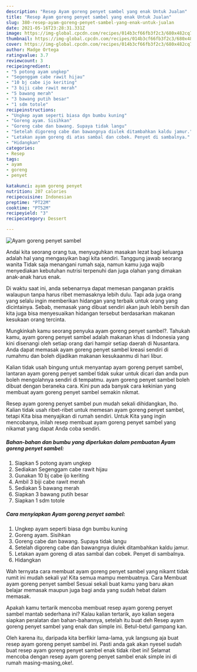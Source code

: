 ```yaml
---
description: "Resep Ayam goreng penyet sambel yang enak Untuk Jualan"
title: "Resep Ayam goreng penyet sambel yang enak Untuk Jualan"
slug: 380-resep-ayam-goreng-penyet-sambel-yang-enak-untuk-jualan
date: 2021-05-16T23:28:31.331Z
image: https://img-global.cpcdn.com/recipes/014b3cf66fb3f2c3/680x482cq70/ayam-goreng-penyet-sambel-foto-resep-utama.jpg
thumbnail: https://img-global.cpcdn.com/recipes/014b3cf66fb3f2c3/680x482cq70/ayam-goreng-penyet-sambel-foto-resep-utama.jpg
cover: https://img-global.cpcdn.com/recipes/014b3cf66fb3f2c3/680x482cq70/ayam-goreng-penyet-sambel-foto-resep-utama.jpg
author: Madge Ortega
ratingvalue: 3.7
reviewcount: 3
recipeingredient:
- "5 potong ayam ungkep"
- "Segenggam cabe rawit hijau"
- "10 bj cabe ijo keriting"
- "3 biji cabe rawit merah"
- "5 bawang merah"
- "3 bawang putih besar"
- "1 sdm totole"
recipeinstructions:
- "Ungkep ayam seperti biasa dgn bumbu kuning"
- "Goreng ayam. Sisihkan"
- "Goreng cabe dan bawang. Supaya tidak langu"
- "Setelah digoreng cabe dan bawangnya diulek ditambahkan kaldu jamur."
- "Letakan ayam goreng di atas sambal dan cobek. Penyet di sambalnya."
- "Hidangkan"
categories:
- Resep
tags:
- ayam
- goreng
- penyet

katakunci: ayam goreng penyet 
nutrition: 207 calories
recipecuisine: Indonesian
preptime: "PT22M"
cooktime: "PT52M"
recipeyield: "3"
recipecategory: Dessert

---
```



![Ayam goreng penyet sambel](https://img-global.cpcdn.com/recipes/014b3cf66fb3f2c3/680x482cq70/ayam-goreng-penyet-sambel-foto-resep-utama.jpg)

Andai kita seorang orang tua, menyuguhkan masakan lezat bagi keluarga adalah hal yang mengasyikan bagi kita sendiri. Tanggung jawab seorang  wanita Tidak saja menangani rumah saja, namun kamu juga wajib menyediakan kebutuhan nutrisi terpenuhi dan juga olahan yang dimakan anak-anak harus enak.

Di waktu  saat ini, anda sebenarnya dapat memesan panganan praktis walaupun tanpa harus ribet memasaknya lebih dulu. Tapi ada juga orang yang selalu ingin memberikan hidangan yang terbaik untuk orang yang dicintainya. Sebab, memasak yang dibuat sendiri akan jauh lebih bersih dan kita juga bisa menyesuaikan hidangan tersebut berdasarkan makanan kesukaan orang tercinta. 



Mungkinkah kamu seorang penyuka ayam goreng penyet sambel?. Tahukah kamu, ayam goreng penyet sambel adalah makanan khas di Indonesia yang kini disenangi oleh setiap orang dari hampir setiap daerah di Nusantara. Anda dapat memasak ayam goreng penyet sambel kreasi sendiri di rumahmu dan boleh dijadikan makanan kesukaanmu di hari libur.

Kalian tidak usah bingung untuk menyantap ayam goreng penyet sambel, lantaran ayam goreng penyet sambel tidak sukar untuk dicari dan anda pun boleh mengolahnya sendiri di tempatmu. ayam goreng penyet sambel boleh dibuat dengan beraneka cara. Kini pun ada banyak cara kekinian yang membuat ayam goreng penyet sambel semakin nikmat.

Resep ayam goreng penyet sambel pun mudah sekali dihidangkan, lho. Kalian tidak usah ribet-ribet untuk memesan ayam goreng penyet sambel, tetapi Kita bisa menyajikan di rumah sendiri. Untuk Kita yang ingin mencobanya, inilah resep membuat ayam goreng penyet sambel yang nikamat yang dapat Anda coba sendiri.

<!--inarticleads1-->

##### Bahan-bahan dan bumbu yang diperlukan dalam pembuatan Ayam goreng penyet sambel:

1. Siapkan 5 potong ayam ungkep
1. Sediakan Segenggam cabe rawit hijau
1. Gunakan 10 bj cabe ijo keriting
1. Ambil 3 biji cabe rawit merah
1. Sediakan 5 bawang merah
1. Siapkan 3 bawang putih besar
1. Siapkan 1 sdm totole




<!--inarticleads2-->

##### Cara menyiapkan Ayam goreng penyet sambel:

1. Ungkep ayam seperti biasa dgn bumbu kuning
1. Goreng ayam. Sisihkan
1. Goreng cabe dan bawang. Supaya tidak langu
1. Setelah digoreng cabe dan bawangnya diulek ditambahkan kaldu jamur.
1. Letakan ayam goreng di atas sambal dan cobek. Penyet di sambalnya.
1. Hidangkan




Wah ternyata cara membuat ayam goreng penyet sambel yang nikamt tidak rumit ini mudah sekali ya! Kita semua mampu membuatnya. Cara Membuat ayam goreng penyet sambel Sesuai sekali buat kamu yang baru akan belajar memasak maupun juga bagi anda yang sudah hebat dalam memasak.

Apakah kamu tertarik mencoba membuat resep ayam goreng penyet sambel mantab sederhana ini? Kalau kalian tertarik, ayo kalian segera siapkan peralatan dan bahan-bahannya, setelah itu buat deh Resep ayam goreng penyet sambel yang enak dan simple ini. Betul-betul gampang kan. 

Oleh karena itu, daripada kita berfikir lama-lama, yuk langsung aja buat resep ayam goreng penyet sambel ini. Pasti anda gak akan nyesel sudah buat resep ayam goreng penyet sambel enak tidak ribet ini! Selamat mencoba dengan resep ayam goreng penyet sambel enak simple ini di rumah masing-masing,oke!.

